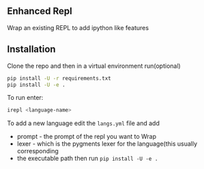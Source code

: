 
## Enhanced Repl

Wrap an existing REPL to add ipython like features

## Installation
Clone the repo and then in a virtual environment run(optional)

```sh
pip install -U -r requirements.txt
pip install -U -e .
```

To run enter:
```sh
irepl <language-name>
```

To add a new language edit the `langs.yml` file and add
* prompt - the prompt of the repl you want to Wrap
* lexer - which is the pygments lexer for the language(this usually
  corresponding
* the executable path
then run `pip install -U -e .`
